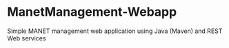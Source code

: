 # ManetManagement-Webapp
Simple MANET management web application using Java (Maven) and REST Web services
